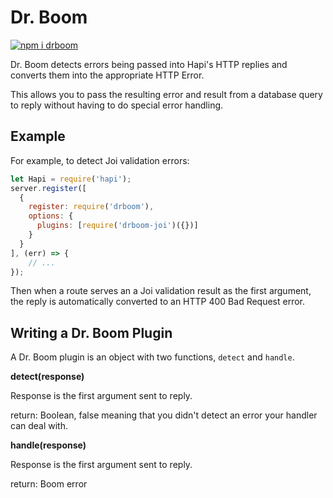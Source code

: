 # Dr. Boom

[![npm i drboom](https://nodei.co/npm/drboom.png)](https://www.npmjs.com/package/drboom)

Dr. Boom detects errors being passed into Hapi's HTTP replies and converts them into the appropriate HTTP Error.

This allows you to pass the resulting error and result from a database query to reply without having to do special error handling.

## Example

For example, to detect Joi validation errors:

```javascript
let Hapi = require('hapi');
server.register([
  {
    register: require('drboom'),
    options: {
      plugins: [require('drboom-joi')({})]
    }
  }
], (err) => {
    // ...
});

```

Then when a route serves an a Joi validation result as the first argument, the reply is automatically converted to an HTTP 400 Bad Request error.

## Writing a Dr. Boom Plugin

A Dr. Boom plugin is an object with two functions, `detect` and `handle`.

__detect(response)__

Response is the first argument sent to reply.

return: Boolean, false meaning that you didn't detect an error your handler can deal with. 

__handle(response)__

Response is the first argument sent to reply.

return: Boom error
